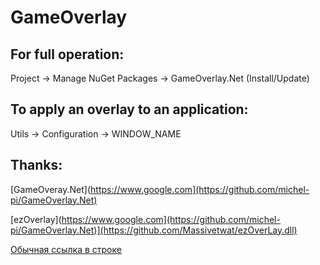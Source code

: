 # GameOverlay
## For full operation:

Project -> Manage NuGet Packages -> GameOverlay.Net (Install/Update) 
## To apply an overlay to an application:

Utils -> Configuration -> WINDOW_NAME 

## Thanks:

[GameOveray.Net](https://www.google.com](https://github.com/michel-pi/GameOverlay.Net)

[ezOverlay](https://www.google.com](https://github.com/michel-pi/GameOverlay.Net)](https://github.com/Massivetwat/ezOverLay.dll)

[Обычная ссылка в строке](https://www.google.com)
